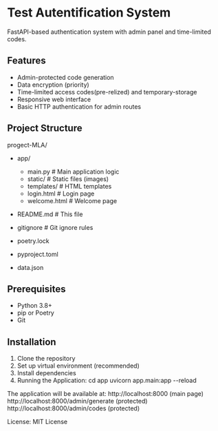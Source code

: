 # Test Autentification System

FastAPI-based authentication system with admin panel and time-limited codes.

## Features

- Admin-protected code generation
- Data encryption (priority)
- Time-limited access codes(pre-relized) and temporary-storage
- Responsive web interface
- Basic HTTP authentication for admin routes

## Project Structure
progect-MLA/
- app/
  - main.py # Main application logic
  - static/ # Static files (images)
  - templates/ # HTML templates
  - login.html # Login page
  - welcome.html # Welcome page
 
- README.md # This file
- gitignore # Git ignore rules
- poetry.lock
- pyproject.toml
- data.json
    

## Prerequisites

- Python 3.8+
- pip or Poetry
- Git

## Installation

1. Clone the repository
2. Set up virtual environment (recommended)
3. Install dependencies
4. Running the Application:
   cd app
   uvicorn app.main:app --reload

The application will be available at:
  http://localhost:8000 (main page)
  http://localhost:8000/admin/generate (protected)
  http://localhost:8000/admin/codes (protected)

License:
  MIT License
